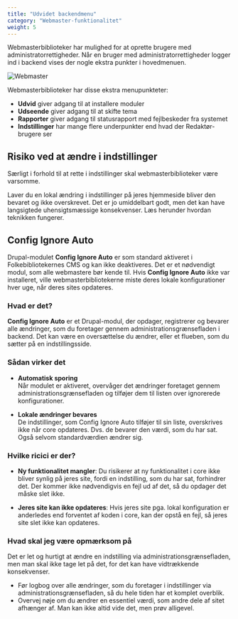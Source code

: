 ```yaml
---
title: "Udvidet backendmenu"
category: "Webmaster-funktionalitet"
weight: 5
---
```

Webmasterbiblioteker har mulighed for at oprette brugere med administratorrettigheder.
Når en bruger med administratorrettigheder logger ind i backend vises der nogle ekstra punkter i hovedmenuen.

![Webmaster](https://github.com/user-attachments/assets/7529d47f-1f65-4b74-801b-2cd6998b74d1)

Webmasterbiblioteker har disse ekstra menupunkteter:
- **Udvid** giver adgang til at installere moduler
- **Udseende** giver adgang til at skifte tema
- **Rapporter** giver adgang til statusrapport med fejlbeskeder fra systemet
- **Indstillinger** har mange flere underpunkter end hvad der Redaktør-brugere ser

## Risiko ved at ændre i indstillinger
Særligt i forhold til at rette i indstillinger skal webmasterbiblioteker være varsomme.

Laver du en lokal ændring i indstillinger på jeres hjemmeside bliver den bevaret og ikke overskrevet. Det er jo umiddelbart godt, men det kan have langsigtede uhensigtsmæssige konsekvenser.
Læs herunder hvordan teknikken fungerer.

## Config Ignore Auto
Drupal-modulet **Config Ignore Auto** er som standard aktiveret i Folkebibliotekernes CMS og kan ikke deaktiveres. Det er et nødvendigt modul, som alle webmastere bør kende til. Hvis **Config Ignore Auto** ikke var installeret, ville webmasterbibliotekerne miste deres lokale konfigurationer hver uge, når deres sites opdateres.

### Hvad er det?

**Config Ignore Auto** er et Drupal-modul, der opdager, registrerer og bevarer alle ændringer, som du foretager gennem administrationsgrænsefladen i backend. Det kan være en oversættelse du ændrer, eller et flueben, som du sætter på en indstillingsside.  

### Sådan virker det

- **Automatisk sporing**  
  Når modulet er aktiveret, overvåger det ændringer foretaget gennem administrationsgrænsefladen og tilføjer dem til listen over ignorerede konfigurationer.


- **Lokale ændringer bevares**\
  De indstillinger, som Config Ignore Auto tilføjer til sin liste, overskrives ikke når core opdateres. Dvs. de bevarer den værdi, som du har sat. Også selvom standardværdien ændrer sig.

### Hvilke ricici er der?
- **Ny funktionalitet mangler**: Du risikerer at ny funktionalitet i core ikke bliver synlig på jeres site, fordi en indstilling, som du har sat, forhindrer det. Der kommer ikke nødvendigvis en fejl ud af det, så du opdager det måske slet ikke.
  
- **Jeres site kan ikke opdateres**: Hvis jeres site pga. lokal konfiguration er anderledes end forventet af koden i core, kan der opstå en fejl, så jeres site slet ikke kan opdateres.
  
### Hvad skal jeg være opmærksom på
Det er let og hurtigt at ændre en indstilling via administrationsgrænsefladen, men man skal ikke tage let på det, for det kan have vidtrækkende konsekvenser.

- Før logbog over alle ændringer, som du foretager i indstillinger via administrationsgrænsefladen, så du hele tiden har et komplet overblik.
- Overvej nøje om du ændrer en essentiel værdi, som andre dele af sitet afhænger af. Man kan ikke altid vide det, men prøv alligevel.







